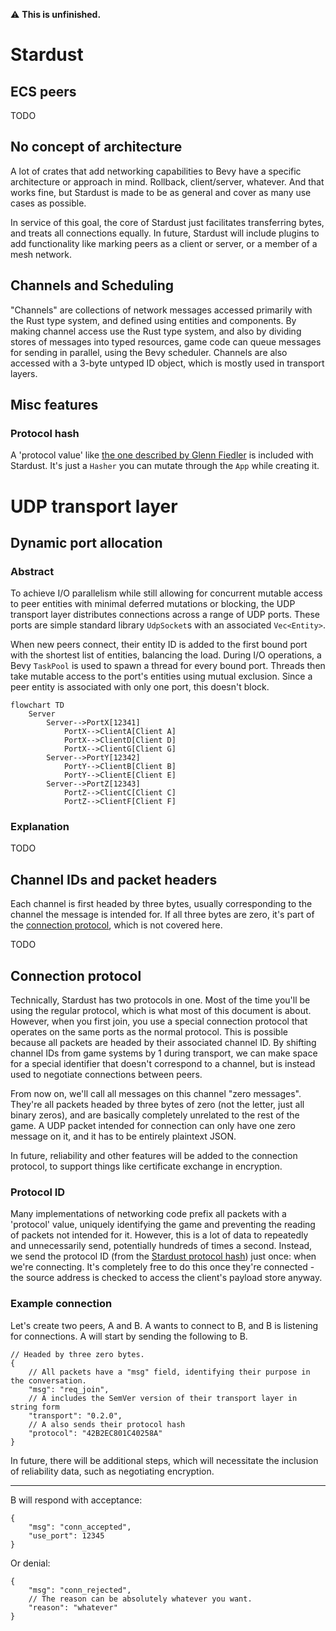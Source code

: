 :warning: **This is unfinished.**

# Stardust
## ECS peers
TODO

## No concept of architecture
A lot of crates that add networking capabilities to Bevy have a specific architecture or approach in mind. Rollback, client/server, whatever. And that works fine, but Stardust is made to be as general and cover as many use cases as possible.

In service of this goal, the core of Stardust just facilitates transferring bytes, and treats all connections equally. In future, Stardust will include plugins to add functionality like marking peers as a client or server, or a member of a mesh network.

## Channels and Scheduling
"Channels" are collections of network messages accessed primarily with the Rust type system, and defined using entities and components. By making channel access use the Rust type system, and also by dividing stores of messages into typed resources, game code can queue messages for sending in parallel, using the Bevy scheduler. Channels are also accessed with a 3-byte untyped ID object, which is mostly used in transport layers.

## Misc features
### Protocol hash
A 'protocol value' like [the one described by Glenn Fiedler](https://www.gafferongames.com/post/virtual_connection_over_udp/) is included with Stardust. It's just a `Hasher` you can mutate through the `App` while creating it.

# UDP transport layer
## Dynamic port allocation
### Abstract
To achieve I/O parallelism while still allowing for concurrent mutable access to peer entities with minimal deferred mutations or blocking, the UDP transport layer distributes connections across a range of UDP ports. These ports are simple standard library `UdpSocket`s with an associated `Vec<Entity>`.

When new peers connect, their entity ID is added to the first bound port with the shortest list of entities, balancing the load. During I/O operations, a Bevy `TaskPool` is used to spawn a thread for every bound port. Threads then take mutable access to the port's entities using mutual exclusion. Since a peer entity is associated with only one port, this doesn't block.

```mermaid
flowchart TD
    Server
        Server-->PortX[12341]
            PortX-->ClientA[Client A]
            PortX-->ClientD[Client D]
            PortX-->ClientG[Client G]
        Server-->PortY[12342]
            PortY-->ClientB[Client B]
            PortY-->ClientE[Client E]
        Server-->PortZ[12343]
            PortZ-->ClientC[Client C]
            PortZ-->ClientF[Client F]
```

### Explanation
TODO

## Channel IDs and packet headers
Each channel is first headed by three bytes, usually corresponding to the channel the message is intended for. If all three bytes are zero, it's part of the [connection protocol](#connection-protocol), which is not covered here.

TODO

## Connection protocol
Technically, Stardust has two protocols in one. Most of the time you'll be using the regular protocol, which is what most of this document is about. However, when you first join, you use a special connection protocol that operates on the same ports as the normal protocol. This is possible because all packets are headed by their associated channel ID. By shifting channel IDs from game systems by 1 during transport, we can make space for a special identifier that doesn't correspond to a channel, but is instead used to negotiate connections between peers.

From now on, we'll call all messages on this channel "zero messages". They're all packets headed by three bytes of zero (not the letter, just all binary zeros), and are basically completely unrelated to the rest of the game. A UDP packet intended for connection can only have one zero message on it, and it has to be entirely plaintext JSON.

In future, reliability and other features will be added to the connection protocol, to support things like certificate exchange in encryption.

### Protocol ID
Many implementations of networking code prefix all packets with a 'protocol' value, uniquely identifying the game and preventing the reading of packets not intended for it. However, this is a lot of data to repeatedly and unnecessarily send, potentially hundreds of times a second. Instead, we send the protocol ID (from the [Stardust protocol hash](#protocol-hash)) just once: when we're connecting. It's completely free to do this once they're connected - the source address is checked to access the client's payload store anyway.

### Example connection
Let's create two peers, A and B. A wants to connect to B, and B is listening for connections. A will start by sending the following to B.

```jsonc
// Headed by three zero bytes.
{
    // All packets have a "msg" field, identifying their purpose in the conversation.
    "msg": "req_join",
    // A includes the SemVer version of their transport layer in string form
    "transport": "0.2.0",
    // A also sends their protocol hash
    "protocol": "42B2EC801C40258A"
}
```

In future, there will be additional steps, which will necessitate the inclusion of reliability data, such as negotiating encryption.

***

B will respond with acceptance:

```jsonc
{
    "msg": "conn_accepted",
    "use_port": 12345
}
```

Or denial:

```jsonc
{
    "msg": "conn_rejected",
    // The reason can be absolutely whatever you want.
    "reason": "whatever"
}
```